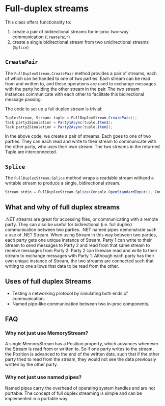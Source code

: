 # Full-duplex streams

This class offers functionality to:
1. create a pair of bidirectional streams for in-proc two-way communication (`CreatePair`)
1. create a single bidirectional stream from two unidirectional streams (`Splice`)

## `CreatePair`

The `FullDuplexStream.CreatePair` method provides a pair of streams, each of which can be handed to one of two parties.
Each stream can be read from and written to, and these operations are used to exchange messages with the party
holding the other stream in the pair.
The two stream instances communicate with each other to facilitate this bidirectional message passing.

The code to set up a full duplex stream is trivial:

```cs
Tuple<Stream, Stream> tuple = FullDuplexStream.CreatePair();
Task party1Simulation = Party1Async(tuple.Item1);
Task party2Simulation = Party2Async(tuple.Item2);
```

In the above code, we create a pair of streams. Each goes to one of two parties.
They can each read and write to their stream to communicate with the other party,
who uses their own stream. The two streams in the returned Tuple are interconnected.

## `Splice`

The `FullDuplexStream.Splice` method wraps a readable stream withand a writable stream
to produce a single, bidirectional stream.

```cs
Stream stdio = FullDuplexStream.Splice(Console.OpenStandardInput(), Console.OpenStandardOutput());
```

## What and why of full duplex streams

.NET streams are great for accessing files, or communicating with a remote party.
They can also be useful for bidirectional (i.e. full duplex) communication between
two parties. .NET named pipes demonstrate such a use of .NET Stream.
When using Stream in this way between two parties, each party gets one unique instance
of Stream. Party 1 can write to their Stream to send messages to Party 2 and read
from that same stream to receive messages from Party 2.
Party 2 can likewise read and write to their stream to exchange messages with Party 1.
Although each party has their own unique instance of Stream, the two streams are
connected such that writing to one allows that data to be read from the other.

## Uses of full duplex Streams

* Testing a networking protocol by simulating both ends of communication.
* Named pipe-like communication between two in-proc components.

## FAQ

### Why not just use MemoryStream?

A single MemoryStream has a Position property, which advances whenever the Stream is
read from or written to. So if one party writes to the stream, the Position is advanced
to the end of the written data, such that if the other party tried to read from the stream,
they would not see the data previously written by the other party.

### Why not just use named pipes?

Named pipes carry the overhead of operating system handles and are not portable.
The concept of full duplex streaming is simple and can be implemented in a portable way.
